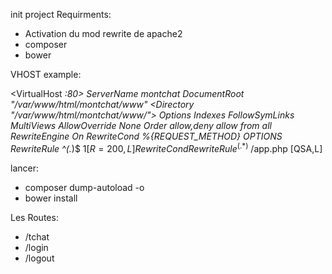 

init project
Requirments:

- Activation du mod rewrite de apache2
- composer
- bower

VHOST example:

<VirtualHost *:80>
 ServerName montchat
 DocumentRoot "/var/www/html/montchat/www"
    <Directory "/var/www/html/montchat/www/">
        Options Indexes FollowSymLinks MultiViews
        AllowOverride None
        Order allow,deny
        allow from all
        <IfModule mod_rewrite.c>
            RewriteEngine On
                RewriteCond %{REQUEST_METHOD} OPTIONS
                RewriteRule ^(.*)$ $1 [R=200,L]
            RewriteCond %{REQUEST_FILENAME} !-f
            RewriteRule ^(.*)$ /app.php [QSA,L]
      </IfModule>
    </Directory>
</VirtualHost>

lancer:

-   composer dump-autoload  -o
-   bower install

Les Routes:

-   /tchat
-   /login
-   /logout

